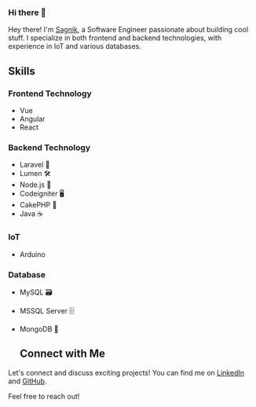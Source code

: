 ### Hi there 👋

<!--
**sagnikcapital/sagnikcapital** is a ✨ _special_ ✨ repository because its `README.md` (this file) appears on your GitHub profile.

Here are some ideas to get you started:

- 🔭 I’m currently working on ...
- 🌱 I’m currently learning ...
- 👯 I’m looking to collaborate on ...
- 🤔 I’m looking for help with ...
- 💬 Ask me about ...
- 📫 How to reach me: ...
- 😄 Pronouns: ...
- ⚡ Fun fact: ...
-->

Hey there! I'm [Sagnik](https://in.linkedin.com/in/sagnik-dey-483423a9), a Software Engineer passionate about building cool stuff. I specialize in both frontend and backend technologies, with experience in IoT and various databases.

## Skills

### Frontend Technology
- Vue
- Angular
- React

### Backend Technology
- Laravel 🚀
- Lumen 🛠️
- Node.js 🚀
- Codeigniter 🖥️
- CakePHP 🎂
- Java ☕

### IoT
- Arduino

### Database
- MySQL 🗃️
- MSSQL Server 🗄️
- MongoDB 🍃

  ## Connect with Me

Let's connect and discuss exciting projects! You can find me on [LinkedIn](https://in.linkedin.com/in/sagnik-dey-483423a9) and [GitHub](https://github.com/sagnikrivud).

Feel free to reach out!
